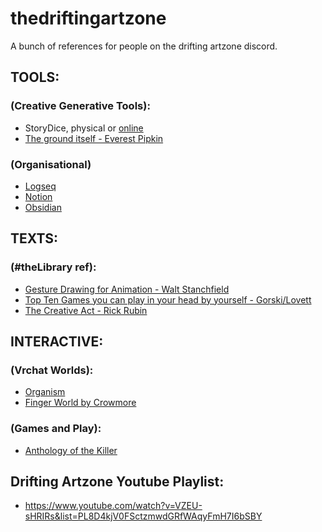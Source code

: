 # thedriftingartzone
 A bunch of references for people on the drifting artzone discord.
 <br />

## TOOLS:  <br />
 ### (Creative Generative Tools): <br />
  *  StoryDice, physical or [online](https://davebirss.com/storydice/) <br />
   * [The ground itself - Everest Pipkin](https://everestpipkin.itch.io/the-ground-itself)  <br />

 ### (Organisational) 
   * [Logseq](https://logseq.com/)
   * [Notion](https://www.notion.so/)
   * [Obsidian](https://obsidian.md/)
   
    

## TEXTS: <br />
 ### (#theLibrary ref): <br />
  *  [Gesture Drawing for Animation - Walt Stanchfield](https://dn790009.ca.archive.org/0/items/Gesture_Drawing_for_Animation/Gesture_Drawing_for_Animation.pdf) <br />
   * [Top Ten Games you can play in your head by yourself - Gorski/Lovett](https://www.goodreads.com/book/show/44166209-top-10-games-you-can-play-in-your-head-by-yourself) <br />
   * [The Creative Act - Rick Rubin](https://archive.org/details/the-creative-act-by-rick-rubin)  <br />


## INTERACTIVE:
 ### (Vrchat Worlds):<br />

 * [Organism ](https://vrchat.com/home/launch?worldId=wrld_de53549a-20cf-4c6f-abea-dcda197e1e16)<br />
 * [Finger World by Crowmore](https://vrchat.com/home/world/wrld_813567a9-f6bd-47a9-a987-d3c57a6c6930 )  <br />

 ### (Games and Play):<br />
 * [Anthology of the Killer](https://thecatamites.itch.io/anthology-of-the-killer)

##  Drifting Artzone Youtube Playlist:<br />

 * https://www.youtube.com/watch?v=VZEU-sHRIRs&list=PL8D4kjV0FSctzmwdGRfWAqyFmH7I6bSBY <br />


